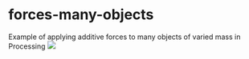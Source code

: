 # forces-many-objects
Example of applying additive forces to many objects of varied mass in Processing
<img src="https://media.giphy.com/media/3o85g1CkOExXBZqPvi/giphy.gif"/>